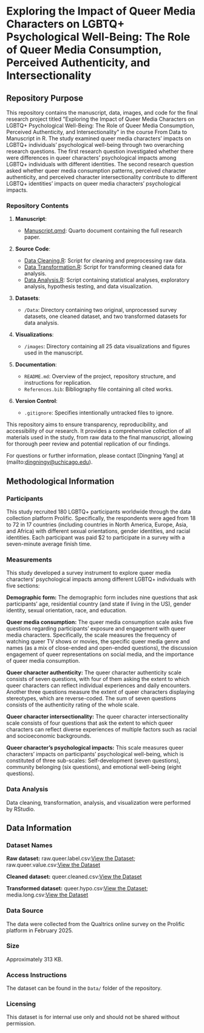 # Exploring the Impact of Queer Media Characters on LGBTQ+ Psychological Well-Being: The Role of Queer Media Consumption, Perceived Authenticity, and Intersectionality


## Repository Purpose
This repository contains the manuscript, data, images, and code for the final research project titled "Exploring the Impact of Queer Media Characters on LGBTQ+ Psychological Well-Being: The Role of Queer Media Consumption, Perceived Authenticity, and Intersectionality" in the course From Data to Manuscript in R. The study examined queer media characters’ impacts on LGBTQ+ individuals’ psychological well-being through two overarching research questions. The first research question investigated whether there were differences in queer characters’ psychological impacts among LGBTQ+ individuals with different identities. The second research question asked whether queer media consumption patterns, perceived character authenticity, and perceived character intersectionality contribute to different LGBTQ+ identities’ impacts on queer media characters’ psychological impacts. 


### Repository Contents
1. **Manuscript**: 
   - [Manuscript.qmd](./Manuscript.qmd): Quarto document containing the full research paper.

2. **Source Code**:
   - [Data Cleaning.R](./Source/Data%20Cleaning.R): Script for cleaning and preprocessing raw data.
   - [Data Transformation.R](./Source/Data%20Transformation.R): Script for transforming cleaned data for analysis.
   - [Data Analysis.R](./Source/Data%20Analysis.R): Script containing statistical analyses, exploratory analysis, hypothesis testing, and data visualization. 

3. **Datasets**:
   - `/Data`: Directory containing two original, unprocessed survey datasets, one cleaned dataset, and two transformed datasets for data analysis. 
  
4. **Visualizations**:
   - `/images`: Directory containing all 25 data visualizations and figures used in the manuscript.

5. **Documentation**:
   - `README.md`: Overview of the project, repository structure, and instructions for replication.
   - `References.bib`: Bibliography file containing all cited works.

6. **Version Control**:
   - `.gitignore`: Specifies intentionally untracked files to ignore.

This repository aims to ensure transparency, reproducibility, and accessibility of our research. It provides a comprehensive collection of all materials used in the study, from raw data to the final manuscript, allowing for thorough peer review and potential replication of our findings.

For questions or further information, please contact [Dingning Yang] at (mailto:dingningy@uchicago.edu).


## Methodological Information
### Participants
This study recruited 180 LGBTQ+ participants worldwide through the data collection platform Prolific. Specifically, the respondents were aged from 18 to 72 in 17 countries (including countries in North America, Europe, Asia, and Africa) with different sexual orientations, gender identities, and racial identities. Each participant was paid $2 to participate in a survey with a seven-minute average finish time. 

### Measurements
This study developed a survey instrument to explore queer media characters’ psychological impacts among different LGBTQ+ individuals with five sections: 

**Demographic form:**
The demographic form includes nine questions that ask participants’ age, residential country (and state if living in the US), gender identity, sexual orientation, race, and education. 

**Queer media consumption:**
The queer media consumption scale asks five questions regarding participants’ exposure and engagement with queer media characters. Specifically, the scale measures the frequency of watching queer TV shows or movies, the specific queer media genre and names (as a mix of close-ended and open-ended questions), the discussion engagement of queer representations on social media, and the importance of queer media consumption. 

**Queer character authenticity:**
The queer character authenticity scale consists of seven questions, with four of them asking the extent to which queer characters can reflect individual experiences and daily encounters. Another three questions measure the extent of queer characters displaying stereotypes, which are reverse-coded. The sum of seven questions consists of the authenticity rating of the whole scale. 

**Queer character intersectionality:**
The queer character intersectionality scale consists of four questions that ask the extent to which queer characters can reflect diverse experiences of multiple factors such as racial and socioeconomic backgrounds. 

**Queer character’s psychological impacts:**
This scale measures queer characters’ impacts on participants’ psychological well-being, which is constituted of three sub-scales: Self-development (seven questions), community belonging (six questions), and emotional well-being (eight questions). 

### Data Analysis
Data cleaning, transformation, analysis, and visualization were performed by RStudio.


## Data Information

### Dataset Names

**Raw dataset:**
raw.queer.label.csv:[View the Dataset](./Data/raw.queer.label.csv);
raw.queer.value.csv:[View the Dataset](./Data/raw.queer.value.csv)

**Cleaned dataset:**
queer.cleaned.csv:[View the Dataset](./Data/queer.cleaned.csv)

**Transformed dataset:**
queer.hypo.csv:[View the Dataset](./Data/queer.hypo.csv);
media.long.csv:[View the Dataset](./Data/media.long.csv)


### Data Source
The data were collected from the Qualtrics online survey on the Prolific platform in February 2025.


### Size
Approximately 313 KB.


### Access Instructions
The dataset can be found in the `Data/` folder of the repository.

### Licensing
This dataset is for internal use only and should not be shared without permission.

